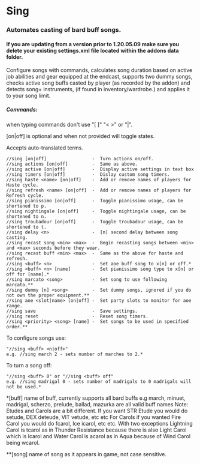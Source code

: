 # Sing
### Automates casting of bard buff songs.
#### If you are updating from a version prior to 1.20.05.09 make sure you delete your existing settings.xml file located within the addons data folder.
Configure songs with commands, calculates song duration based on active job abilities and gear equipped 
at the endcast, supports two dummy songs, checks active song buffs casted by player (as recorded by the addon) and detects song+ 
instruments, (if found in inventory/wardrobe.) and applies it to your song limit.

##### Commands: 
when typing commands don't use "[ ]"  "< >" or "|". 

[on|off] is optional and when not provided will toggle states.

Accepts auto-translated terms.

	//sing [on|off]                 -  Turn actions on/off.
	//sing actions [on|off]         -  Same as above.
	//sing active [on|off]          -  Display active settings in text box
	//sing timers [on|off]          -  Dislay custom song timers.
	//sing haste <name> [on|off]    -  Add or remove names of players for Haste cycle.
	//sing refresh <name> [on|off]  -  Add or remove names of players for Refresh cycle.
	//sing pianissimo [on|off]      -  Toggle pianissimo usage, can be shortened to p.
	//sing nightingale [on|off]     -  Toggle nightingale usage, can be shortened to n.
	//sing troubadour [on|off]      -  Toggle troubadour usage, can be shortened to t.
	//sing delay <n>                -  [n] second delay between song casting.
	//sing recast song <min> <max>  -  Begin recasting songs between <min> and <max> seconds before they wear.
	//sing recast buff <min> <max>  -  Same as the above for haste and refresh.
    //sing <buff> <n>               -  Set aoe buff song to x[n] or off.*
	//sing <buff> <n> [name]        -  Set pianissimo song type to x[n] or off for [name].*
	//sing marcato <song>           -  Set song to use following marcato.**
	//sing dummy [n] <song>         -  Set dummy songs, ignored if you do not own the proper equipment.**
	//sing aoe <slot|name> [on|off] -  Set party slots to monitor for aoe range.
	//sing save                     -  Save settings.
	//sing reset                    -  Reset song timers.
	//sing <priority> <song> [name] -  Set songs to be used in specified order.**

To configure songs use:
	
	"//sing <buff> <n|off>" 
	e.g. //sing march 2 - sets number of marches to 2.*

To turn a song off:
	
	"//sing <buff> 0" or "//sing <buff> off"
	e.g. //sing madrigal 0 - sets number of madrigals to 0 madrigals will not be used.*
	
	
*[buff] name of buff, currently supports all bard buffs 
    e.g march, minuet, madrigal, scherzo, prelude, ballad, mazurka are all valid buff names
    Note: Etudes and Carols are a bit different. If you want STR Etude you would do setude, DEX deteude, VIT vetude, etc etc
          For Carols if you wanted Fire Carol you would do fcarol, Ice icarol, etc etc. With two exceptions Lightning Carol is tcarol as in Thunder Resistance because there is also Light Carol which is lcarol and Water Carol is acarol as in Aqua because of Wind Carol being wcarol.
	
**[song] name of song as it appears in game, not case sensitive.
